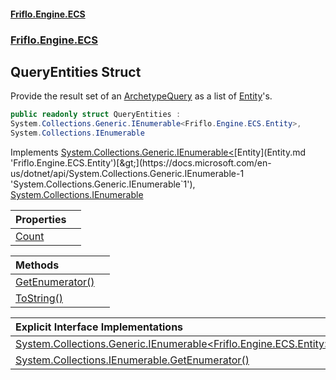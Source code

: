 #### [Friflo.Engine.ECS](index.md 'index')
### [Friflo.Engine.ECS](Friflo.Engine.ECS.md 'Friflo.Engine.ECS')

## QueryEntities Struct

Provide the result set of an [ArchetypeQuery](ArchetypeQuery.md 'Friflo.Engine.ECS.ArchetypeQuery') as a list of [Entity](Entity.md 'Friflo.Engine.ECS.Entity')'s.

```csharp
public readonly struct QueryEntities :
System.Collections.Generic.IEnumerable<Friflo.Engine.ECS.Entity>,
System.Collections.IEnumerable
```

Implements [System.Collections.Generic.IEnumerable&lt;](https://docs.microsoft.com/en-us/dotnet/api/System.Collections.Generic.IEnumerable-1 'System.Collections.Generic.IEnumerable`1')[Entity](Entity.md 'Friflo.Engine.ECS.Entity')[&gt;](https://docs.microsoft.com/en-us/dotnet/api/System.Collections.Generic.IEnumerable-1 'System.Collections.Generic.IEnumerable`1'), [System.Collections.IEnumerable](https://docs.microsoft.com/en-us/dotnet/api/System.Collections.IEnumerable 'System.Collections.IEnumerable')

| Properties | |
| :--- | :--- |
| [Count](QueryEntities.Count.md 'Friflo.Engine.ECS.QueryEntities.Count') | |

| Methods | |
| :--- | :--- |
| [GetEnumerator()](QueryEntities.GetEnumerator().md 'Friflo.Engine.ECS.QueryEntities.GetEnumerator()') | |
| [ToString()](QueryEntities.ToString().md 'Friflo.Engine.ECS.QueryEntities.ToString()') | |

| Explicit Interface Implementations | |
| :--- | :--- |
| [System.Collections.Generic.IEnumerable&lt;Friflo.Engine.ECS.Entity&gt;.GetEnumerator()](QueryEntities.System.Collections.Generic.IEnumerable_Friflo.Engine.ECS.Entity_.GetEnumerator().md 'Friflo.Engine.ECS.QueryEntities.System.Collections.Generic.IEnumerable<Friflo.Engine.ECS.Entity>.GetEnumerator()') | |
| [System.Collections.IEnumerable.GetEnumerator()](QueryEntities.System.Collections.IEnumerable.GetEnumerator().md 'Friflo.Engine.ECS.QueryEntities.System.Collections.IEnumerable.GetEnumerator()') | |
